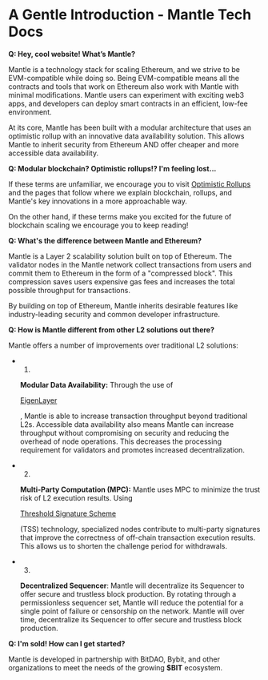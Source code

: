 # A Gentle Introduction - Mantle Tech Docs
**Q: Hey, cool website! What’s Mantle?**

Mantle is a technology stack for scaling Ethereum, and we strive to be EVM-compatible while doing so. Being EVM-compatible means all the contracts and tools that work on Ethereum also work with Mantle with minimal modifications. Mantle users can experiment with exciting web3 apps, and developers can deploy smart contracts in an efficient, low-fee environment.

At its core, Mantle has been built with a modular architecture that uses an optimistic rollup with an innovative data availability solution. This allows Mantle to inherit security from Ethereum AND offer cheaper and more accessible data availability.

**Q: Modular blockchain? Optimistic rollups!? I'm feeling lost...**

If these terms are unfamiliar, we encourage you to visit [Optimistic Rollups](https://docs.mantle.xyz/introducing-mantle/mantle-core-concepts/optimistic-rollups) and the pages that follow where we explain blockchain, rollups, and Mantle's key innovations in a more approachable way.

On the other hand, if these terms make you excited for the future of blockchain scaling we encourage you to keep reading!

**Q: What's the difference between Mantle and Ethereum?**

Mantle is a Layer 2 scalability solution built on top of Ethereum. The validator nodes in the Mantle network collect transactions from users and commit them to Ethereum in the form of a "compressed block". This compression saves users expensive gas fees and increases the total possible throughput for transactions.

By building on top of Ethereum, Mantle inherits desirable features like industry-leading security and common developer infrastructure.

**Q: How is Mantle different from other L2 solutions out there?**

Mantle offers a number of improvements over traditional L2 solutions:

*   1.
    
    **Modular Data Availability:** Through the use of
    
    [EigenLayer](https://www.eigenlayer.com/)
    
    , Mantle is able to increase transaction throughput beyond traditional L2s. Accessible data availability also means Mantle can increase throughput without compromising on security and reducing the overhead of node operations. This decreases the processing requirement for validators and promotes increased decentralization.
    

*   2.
    
    **Multi-Party Computation (MPC):** Mantle uses MPC to minimize the trust risk of L2 execution results. Using
    
    [Threshold Signature Scheme](https://docs.mantle.xyz/for-validators/multi-party-computation)
    
    (TSS) technology, specialized nodes contribute to multi-party signatures that improve the correctness of off-chain transaction execution results. This allows us to shorten the challenge period for withdrawals.
    

*   3.
    
    **Decentralized Sequencer**: Mantle will decentralize its Sequencer to offer secure and trustless block production. By rotating through a permissionless sequencer set, Mantle will reduce the potential for a single point of failure or censorship on the network. Mantle will over time, decentralize its Sequencer to offer secure and trustless block production.
    

**Q: I'm sold! How can I get started?**

Mantle is developed in partnership with BitDAO, Bybit, and other organizations to meet the needs of the growing **$BIT** ecosystem.